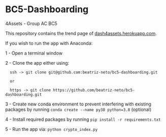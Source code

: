 # BC5-Dashboarding

 4Assets - Group AC BC5

This repository contains the trend page of [dash4assets.herokuapp.com](https://dash4assets.herokuapp.com).


If you wish to run the app with Anaconda:

1 - Open a terminal window

2 - Clone the app either using:

      ssh -> git clone git@github.com:beatriz-neto/bc5-dashboarding.git 
      
      or
      
      https -> git clone https://github.com/beatriz-neto/bc5-dashboarding.git
      
3 - Create new conda environment to prevent interfering with existing packages by running `conda create --name py38 python=3.8` (optional)

4 - Install required packages by running `pip install -r requirements.txt`

5 - Run the app via: `python crypto_index.py`
